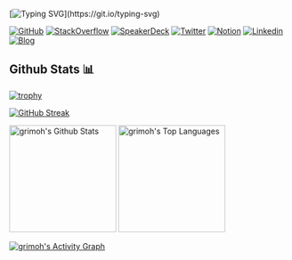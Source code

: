 [![Typing SVG](https://readme-typing-svg.herokuapp.com?font=Fira+Code&size=24&pause=1000&color=FF79C6&background=282A3600&width=435&lines=Hello+%F0%9F%96%90%EF%B8%8F+Welcome+to+my+GitHub+!)](https://git.io/typing-svg)

[![GitHub](https://img.shields.io/badge/github-12100E.svg?style=for-the-badge&logo=github&logoColor=white)](https://github.com/grimoh/)
[![StackOverflow](https://img.shields.io/badge/stackoverflow-FFA500.svg?style=for-the-badge&logo=StackOverflow&logoColor=white)](https://stackoverflow.com/users/19945795/gr1m0h)
[![SpeakerDeck](https://img.shields.io/badge/speakerdeck-32CD32.svg?style=for-the-badge&logo=speakerdeck&logoColor=white)](https://speakerdeck.com/grimoh/)
[![Twitter](https://img.shields.io/badge/twitter-00BFFF.svg?style=for-the-badge&logo=Twitter&logoColor=white)](https://www.twitter.com/gr1m0h/)
[![Notion](https://img.shields.io/badge/Notion-FFFFFF.svg?style=for-the-badge&logo=Notion&logoColor=black)](https://metal-tortoise-413.notion.site/5a2705a15e0245589e70b185e9861a6b)
[![Linkedin](https://img.shields.io/badge/linkedin-00008B.svg?style=for-the-badge&logo=Linkedin&logoColor=white)](https://www.linkedin.com/in/wataru-tsuda-88614024a/)
[![Blog](https://img.shields.io/badge/blog-808080?style=for-the-badge)](https://weblog.grimoh.net/)

## Github Stats 📊 

[![trophy](https://github-profile-trophy.vercel.app/?username=grimoh&theme=dracula)](https://github.com/ryo-ma/github-profile-trophy)

[![GitHub Streak](https://github-readme-streak-stats.herokuapp.com/?user=grimoh&theme=dracula)](https://git.io/streak-stats)

<a href="https://github.com/anuraghazra/github-readme-stats"><img alt="grimoh's Github Stats" src="https://github-readme-stats.vercel.app/api/?username=grimoh&show_icons=true&count_private=true&theme=dracula" height="192px"/></a>
<a href="https://github.com/anuraghazra/github-readme-stats"><img alt="grimoh's Top Languages" src="https://github-readme-stats.vercel.app/api/top-langs/?username=grimoh&langs_count=8&layout=compact&theme=dracula&hide=Jupyter%20Notebook" height="192px"/></a>

<a href="https://github.com/ashutosh00710/github-readme-activity-graph"><img alt="grimoh's Activity Graph" src="https://activity-graph.herokuapp.com/graph/?username=grimoh&theme=dracula&hide_border=true" /></a>
